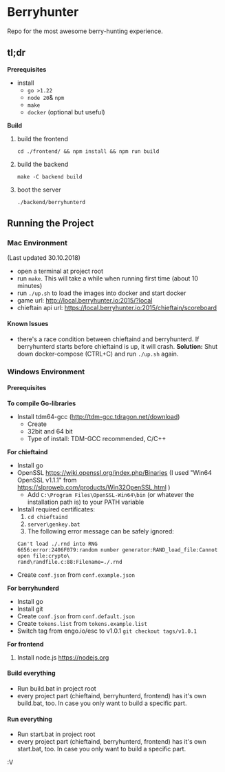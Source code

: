 # Berryhunter

Repo for the most awesome berry-hunting experience.

## tl;dr

**Prerequisites**
- install 
  - `go >1.22`
  - `node 20`& `npm`
  - `make`
  - `docker` (optional but useful)

**Build**
1. build the frontend
   ```
   cd ./frontend/ && npm install && npm run build
   ```
2. build the backend
   ```
   make -C backend build
   ```
3. boot the server
    ```
    ./backend/berryhunterd
    ```


## Running the Project

### Mac Environment
(Last updated 30.10.2018)

- open a terminal at project root
- run `make`. This will take a while when running first time (about 10 minutes)
- run `./up.sh` to load the images into docker and start docker
- game url: http://local.berryhunter.io:2015/?local
- chieftain api url: https://local.berryhunter.io:2015/chieftain/scoreboard

#### Known Issues

- there's a race condition between chieftaind and berryhunterd. If berryhunterd starts before chieftaind is up, it will crash. **Solution:** Shut down docker-compose (CTRL+C) and run `./up.sh` again.

### Windows Environment

#### Prerequisites

**To compile Go-libraries**

- Install tdm64-gcc
(http://tdm-gcc.tdragon.net/download)
	- Create
	- 32bit and 64 bit
	- Type of install: TDM-GCC recommended, C/C++

**For chieftaind**

- Install go
- OpenSSL https://wiki.openssl.org/index.php/Binaries (I used "Win64 OpenSSL v1.1.1" from https://slproweb.com/products/Win32OpenSSL.html )
    - Add `C:\Program Files\OpenSSL-Win64\bin` (or whatever the installation path is) to your PATH variable
- Install required certificates:
    1. `cd chieftaind`
    2. `server\genkey.bat`
    3. The following error message can be safely ignored:
  ```
  Can't load ./.rnd into RNG
  6656:error:2406F079:random number generator:RAND_load_file:Cannot open file:crypto\
  rand\randfile.c:88:Filename=./.rnd
  ```
- Create `conf.json` from `conf.example.json`

**For berryhunderd**

- Install go
- Install git
- Create `conf.json` from `conf.default.json`
- Create `tokens.list` from `tokens.example.list`
- Switch tag from engo.io/esc to v1.0.1 `git checkout tags/v1.0.1`

**For frontend**

1. Install node.js https://nodejs.org

#### Build everything

- Run build.bat in project root
- every project part (chieftaind, berryhunterd, frontend) has it's own build.bat, too. In case you only want to build a specific part.

#### Run everything

- Run start.bat in project root
- every project part (chieftaind, berryhunterd, frontend) has it's own start.bat, too. In case you only want to build a specific part.



:V
